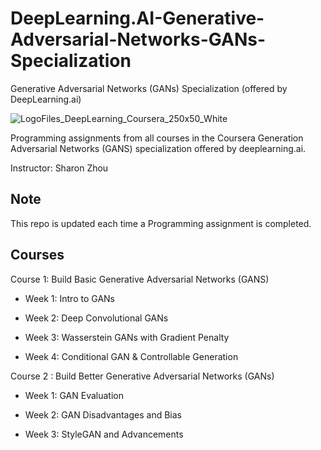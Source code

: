 # DeepLearning.AI-Generative-Adversarial-Networks-GANs-Specialization
Generative Adversarial Networks (GANs) Specialization (offered by DeepLearning.ai)

![LogoFiles_DeepLearning_Coursera_250x50_White](https://user-images.githubusercontent.com/66730765/147384780-c7824f1d-f41e-4875-8b87-36901789a59d.png)

Programming assignments from all courses in the Coursera Generation Adversarial Networks (GANS) specialization offered by deeplearning.ai.

Instructor: Sharon Zhou

## Note 
This repo is updated each time a Programming assignment is completed.


## Courses
Course 1: Build Basic Generative Adversarial Networks (GANS)

- Week 1: Intro to GANs

- Week 2: Deep Convolutional GANs

- Week 3: Wasserstein GANs with Gradient Penalty

- Week 4: Conditional GAN & Controllable Generation

Course 2 : Build Better Generative Adversarial Networks (GANs)
- Week 1: GAN Evaluation

- Week 2: GAN Disadvantages and Bias

- Week 3: StyleGAN and Advancements
